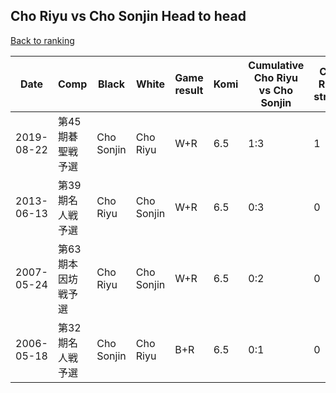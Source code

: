 ## Cho Riyu vs Cho Sonjin Head to head

[Back to ranking](../../index.md)




| **Date** | **Comp** | **Black** | **White** | **Game result** | **Komi** | **Cumulative Cho Riyu vs Cho Sonjin** | **Cho Riyu streak** | **Cho Sonjin streak** | 
| --- | --- | --- | --- | --- | --- | --- | --- | --- |
| 2019-08-22 | 第45期碁聖戦予選 | Cho Sonjin | Cho Riyu | W+R | 6.5 | 1:3 | 1 | 0 | 
| 2013-06-13 | 第39期名人戦予選 | Cho Riyu | Cho Sonjin | W+R | 6.5 | 0:3 | 0 | 3 | 
| 2007-05-24 | 第63期本因坊戦予選 | Cho Riyu | Cho Sonjin | W+R | 6.5 | 0:2 | 0 | 2 | 
| 2006-05-18 | 第32期名人戦予選 | Cho Sonjin | Cho Riyu | B+R | 6.5 | 0:1 | 0 | 1 |




